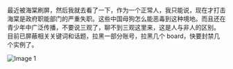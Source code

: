 最近被海棠刷屏，然后我就去看了一下，作为一个正常人，我只能说，现在才打击海棠是政府职能部门的严重失职。这些中国母狗怎么能恶毒到这种境地。而且还在青少年中广泛传播，不要说三观了，聊不到三观这里来，这是人与非人的区别。  
目前已屏蔽相关关键词和话题，拉黑一部分账号，拉黑几个 board，快要封禁几个实例了。

![Image 1](https://files.e5n.cc/media_attachments/files/114/618/676/451/685/429/original/3f075a60be68c2e0.jpg)